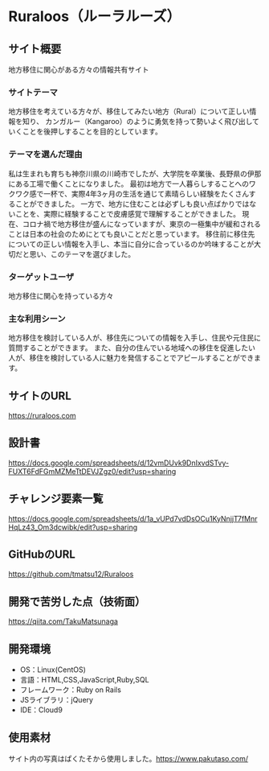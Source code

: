 # Ruraloos（ルーラルーズ）

## サイト概要
地方移住に関心がある方々の情報共有サイト

### サイトテーマ
地方移住を考えている方々が、移住してみたい地方（Rural）について正しい情報を知り、
カンガルー（Kangaroo）のように勇気を持って勢いよく飛び出していくことを後押しすることを目的としています。

### テーマを選んだ理由
私は生まれも育ちも神奈川県の川崎市でしたが、大学院を卒業後、長野県の伊那にある工場で働くことになりました。
最初は地方で一人暮らしすることへのワクワク感で一杯で、実際4年3ヶ月の生活を通じて素晴らしい経験をたくさんすることができました。
一方で、地方に住むことは必ずしも良い点ばかりではないことを、実際に経験することで皮膚感覚で理解することができました。
現在、コロナ禍で地方移住が盛んになっていますが、東京の一極集中が緩和されることは日本の社会のためにとても良いことだと思っています。
移住前に移住先についての正しい情報を入手し、本当に自分に合っているのか吟味することが大切だと思い、このテーマを選びました。

### ターゲットユーザ
地方移住に関心を持っている方々

### 主な利用シーン
地方移住を検討している人が、移住先についての情報を入手し、住民や元住民に質問することができます。
また、自分の住んでいる地域への移住を促進したい人が、移住を検討している人に魅力を発信することでアピールすることができます。

## サイトのURL
https://ruraloos.com

## 設計書
https://docs.google.com/spreadsheets/d/12vmDUvk9DnIxvdSTvy-FUXT6FdFGmMZMeTtDEVJZgz0/edit?usp=sharing

## チャレンジ要素一覧
https://docs.google.com/spreadsheets/d/1a_vUPd7vdDsOCu1KyNnjjT7fMnrHqLz43_Om3dcwibk/edit?usp=sharing

## GitHubのURL
https://github.com/tmatsu12/Ruraloos

## 開発で苦労した点（技術面）
https://qiita.com/TakuMatsunaga

## 開発環境
- OS：Linux(CentOS)
- 言語：HTML,CSS,JavaScript,Ruby,SQL
- フレームワーク：Ruby on Rails
- JSライブラリ：jQuery
- IDE：Cloud9

## 使用素材
サイト内の写真はぱくたそから使用しました。https://www.pakutaso.com/

